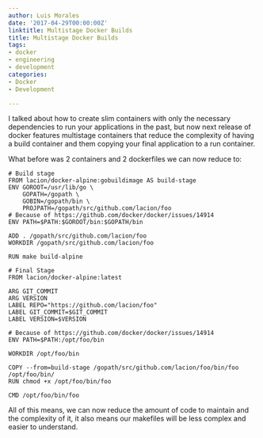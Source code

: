 ```yaml
---
author: Luis Morales
date: '2017-04-29T00:00:00Z'
linktitle: Multistage Docker Builds
title: Multistage Docker Builds
tags:
- docker
- engineering
- development
categories:
- Docker
- Development

---
```

I talked about how to create slim containers with only the necessary dependencies to run your applications in the past, but now next release of docker features multistage containers that reduce the complexity of having a build container and them copying your final application to a run container.

What before was 2 containers and 2 dockerfiles we can now reduce to:

```
# Build stage
FROM lacion/docker-alpine:gobuildimage AS build-stage
ENV GOROOT=/usr/lib/go \
    GOPATH=/gopath \
    GOBIN=/gopath/bin \
    PROJPATH=/gopath/src/github.com/lacion/foo
# Because of https://github.com/docker/docker/issues/14914
ENV PATH=$PATH:$GOROOT/bin:$GOPATH/bin

ADD . /gopath/src/github.com/lacion/foo
WORKDIR /gopath/src/github.com/lacion/foo

RUN make build-alpine

# Final Stage
FROM lacion/docker-alpine:latest

ARG GIT_COMMIT
ARG VERSION
LABEL REPO="https://github.com/lacion/foo"
LABEL GIT_COMMIT=$GIT_COMMIT
LABEL VERSION=$VERSION

# Because of https://github.com/docker/docker/issues/14914
ENV PATH=$PATH:/opt/foo/bin

WORKDIR /opt/foo/bin

COPY --from=build-stage /gopath/src/github.com/lacion/foo/bin/foo /opt/foo/bin/
RUN chmod +x /opt/foo/bin/foo

CMD /opt/foo/bin/foo
```

All of this means, we can now reduce the amount of code to maintain and the complexity of it, it also means our makefiles will be less complex and easier to understand. 